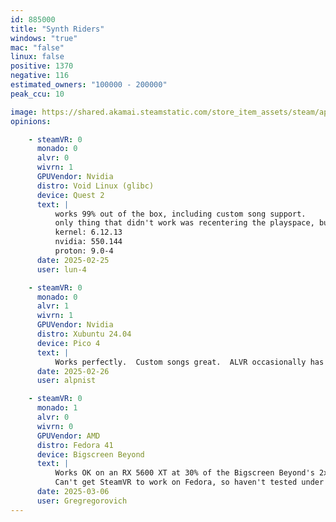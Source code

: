 ```yaml
---
id: 885000
title: "Synth Riders"
windows: "true"
mac: "false"
linux: false
positive: 1370
negative: 116
estimated_owners: "100000 - 200000"
peak_ccu: 10

image: https://shared.akamai.steamstatic.com/store_item_assets/steam/apps/885000/header.jpg?t=1732038833
opinions:

    - steamVR: 0
      monado: 0
      alvr: 0
      wivrn: 1
      GPUVendor: Nvidia
      distro: Void Linux (glibc)
      device: Quest 2
      text: |
          works 99% out of the box, including custom song support.
          only thing that didn't work was recentering the playspace, but I fear that is a setup-specific issue as that exists with other games in my library
          kernel: 6.12.13
          nvidia: 550.144
          proton: 9.0-4
      date: 2025-02-25
      user: lun-4

    - steamVR: 0
      monado: 0
      alvr: 1
      wivrn: 1
      GPUVendor: Nvidia
      distro: Xubuntu 24.04
      device: Pico 4
      text: |
          Works perfectly.  Custom songs great.  ALVR occasionally has latency/lag which can cause a miss.  Prefer WiVRn for rhythm games.
      date: 2025-02-26
      user: alpnist

    - steamVR: 0
      monado: 1
      alvr: 0
      wivrn: 0
      GPUVendor: AMD
      distro: Fedora 41
      device: Bigscreen Beyond
      text: |
          Works OK on an RX 5600 XT at 30% of the Bigscreen Beyond's 2x2560x2560 resolution (using the Launch Option `OXR_VIEWPORT_SCALE_PERCENTAGE=30 %command%`), but is a bit pixellated. If I can get my hands on a 9070 XT I'll update this as and when.
          Can't get SteamVR to work on Fedora, so haven't tested under SteamVR.
      date: 2025-03-06
      user: Gregregorovich
---
```

